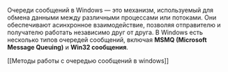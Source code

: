 Очереди сообщений в Windows — это механизм, используемый для обмена данными между различными процессами или потоками. Они обеспечивают асинхронное взаимодействие, позволяя отправителю и получателю работать независимо друг от друга. В Windows есть несколько типов очередей сообщений, включая **MSMQ (Microsoft Message Queuing)** и **Win32 сообщения**.

[[Методы работы с очередью сообщений в windows]]
